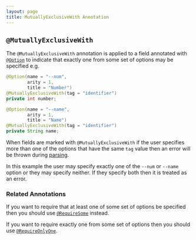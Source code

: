 ```yaml
---
layout: page
title: MutuallyExclusiveWith Annotation
---
```


## `@MutuallyExclusiveWith`

The `@MutuallyExclusiveWith` annotation is applied to a field annotated with [`@Option`](option.html) to indicate that exactly one from some set of options may be specified e.g.

```java
@Option(name = "--num", 
        arity = 1, 
        title = "Number")
@MutuallyExclusiveWith(tag = "identifier")
private int number;

@Option(name = "--name",
        arity = 1,
        title = "Name")
@MutuallyExclusiveWith(tag = "identifier")
private String name;
```

When fields are marked with `@MutuallyExclusiveWith` if the user specifies more than one of the options that have the same `tag` value then an error will be thrown during [parsing](../parser/).

In this example the user may specify exactly one of the `--num` or `--name` option or they may specify neither. If they specify both then it is treated as an error.

### Related Annotations

If you want to require that at least one of some set of options be specified then you should use [`@RequireSome`](require-some.html) instead.

If you want to require exactly one from some set of options then you should use [`@RequireOnlyOne`](require-only-one.html).